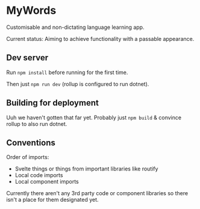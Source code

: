 # MyWords

Customisable and non-dictating language learning app.

Current status: Aiming to achieve functionality with a passable appearance.

## Dev server

Run `npm install` before running for the first time.

Then just `npm run dev` (rollup is configured to run dotnet).

## Building for deployment

Uuh we haven't gotten that far yet. Probably just `npm build` & convince rollup to also run dotnet.

## Conventions

Order of imports:

- Svelte things or things from important libraries like routify
- Local code imports
- Local component imports

Currently there aren't any 3rd party code or component libraries so there isn't a place for them designated yet.